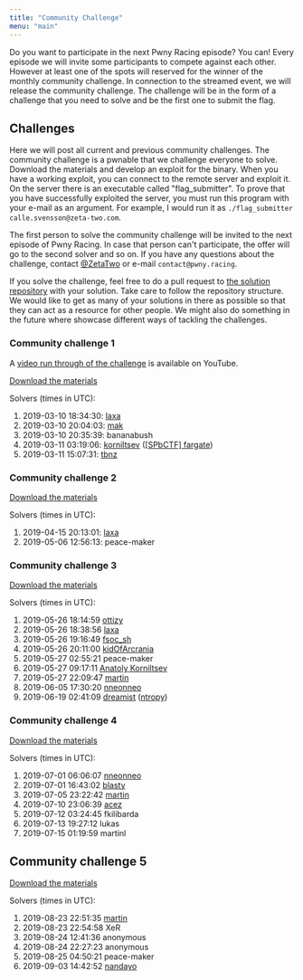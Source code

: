 ```yaml
---
title: "Community Challenge"
menu: "main"
---
```


Do you want to participate in the next Pwny Racing episode? You can!
Every episode we will invite some participants to compete against each other.
However at least one of the spots will reserved for the winner of the monthly community challenge.
In connection to the streamed event, we will release the community challenge.
The challenge will be in the form of a challenge that you need to solve and be the first one to submit the flag.

## Challenges

Here we will post all current and previous community challenges.
The community challenge is a pwnable that we challenge everyone to solve.
Download the materials and develop an exploit for the binary.
When you have a working exploit, you can connect to the remote server and exploit it.
On the server there is an executable called "flag_submitter". To prove that you have successfully exploited the server, you must run this program with your e-mail as an argument.
For example, I would run it as `./flag_submitter calle.svensson@zeta-two.com`.

The first person to solve the community challenge will be invited to the next episode of Pwny Racing.
In case that person can't participate, the offer will go to the second solver and so on.
If you have any questions about the challenge, contact [@ZetaTwo](https://twitter.com/ZetaTwo) or e-mail `contact@pwny.racing`.

If you solve the challenge, feel free to do a pull request to [the solution repository](https://github.com/ZetaTwo/pwny-racing-solutions) with your solution.
Take care to follow the repository structure. We would like to get as many of your solutions in there as possible so that they can act as a resource for other people.
We might also do something in the future where showcase different ways of tackling the challenges.

### Community challenge 1

A [video run through of the challenge](https://www.youtube.com/watch?v=3lH_6AE4UIw) is available on YouTube.

[Download the materials](/challenges/chall2-dist.tgz)

Solvers (times in UTC):

1. 2019-03-10 18:34:30: [laxa](https://twitter.com/l4x4)  
2. 2019-03-10 20:04:03: [mak](https://twitter.com/maciekkotowicz)  
3. 2019-03-10 20:35:39: bananabush  
4. 2019-03-11 03:19:06: [korniltsev](https://twitter.com/korniltsev) ([\[SPbCTF\] fargate](https://ctftime.org/team/63864))  
5. 2019-03-11 15:07:31: [tbnz](https://twitter.com/_tbnz)  

### Community challenge 2

[Download the materials](/challenges/chall6-dist.tgz)

Solvers (times in UTC):

1. 2019-04-15 20:13:01: [laxa](https://twitter.com/l4x4)  
2. 2019-05-06 12:56:13: peace-maker

### Community challenge 3

[Download the materials](/challenges/chall8-dist.tgz)

Solvers (times in UTC):

1. 2019-05-26 18:14:59 [ottizy](https://twitter.com/liuhackse)
2. 2019-05-26 18:38:56 [laxa](https://twitter.com/l4x4)  
3. 2019-05-26 19:16:49 [fsoc_sh](https://twitter.com/fsoc_sh)
4. 2019-05-26 20:11:00 [kidOfArcrania](kidOfArcrania)
5. 2019-05-27 02:55:21 peace-maker
6. 2019-05-27 09:17:11 [Anatoly Korniltsev](https://twitter.com/korniltsev)
7. 2019-05-27 22:09:47 [martin](https://twitter.com/martin30527833)
8. 2019-06-05 17:30:20 [nneonneo](https://twitter.com/nneonneo)
9. 2019-06-19 02:41:09 [dreamist](https://mobile.twitter.com/PoeticDreamist) ([ntropy](https://ctftime.org/team/30563))

### Community challenge 4

[Download the materials](/challenges/chall10-dist.tgz)

Solvers (times in UTC):

1. 2019-07-01 06:06:07 [nneonneo](https://twitter.com/nneonneo)
2. 2019-07-01 16:43:02 [blasty](https://twitter.com/bl4sty/)
3. 2019-07-05 23:22:42 [martin](https://twitter.com/martin30527833)
4. 2019-07-10 23:06:39 [acez](https://twitter.com/amatcama/)
5. 2019-07-12 03:24:45 fkilibarda
6. 2019-07-13 19:27:12 lukas
7. 2019-07-15 01:19:59 martinl

## Community challenge 5

[Download the materials](/challenges/chall17-dist.tgz)

Solvers (times in UTC):

1. 2019-08-23 22:51:35 [martin](https://twitter.com/martin30527833)
2. 2019-08-23 22:54:58 XeR
3. 2019-08-24 12:41:36 anonymous
4. 2019-08-24 22:27:23 anonymous
5. 2019-08-25 04:50:21 peace-maker
6. 2019-09-03 14:42:52 [nandayo](https://twitter.com/nanday0_)
